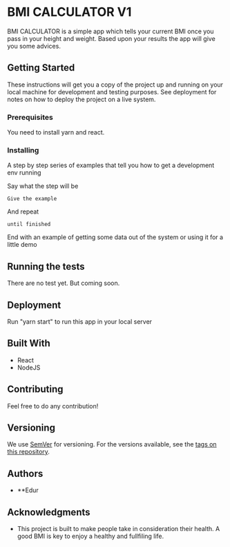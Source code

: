 # BMI CALCULATOR V1

BMI CALCULATOR is a simple app which tells your current BMI once you pass in your height and weight. Based upon your results
the app will give you some advices.

## Getting Started

These instructions will get you a copy of the project up and running on your local machine for development and testing purposes. See deployment for notes on how to deploy the project on a live system.

### Prerequisites

You need to install yarn and react.


### Installing

A step by step series of examples that tell you how to get a development env running

Say what the step will be

```
Give the example
```

And repeat

```
until finished
```

End with an example of getting some data out of the system or using it for a little demo

## Running the tests

There are no test yet. But coming soon.

## Deployment

Run "yarn start" to run this app in your local server

## Built With

* React
* NodeJS

## Contributing

Feel free to do any contribution!

## Versioning

We use [SemVer](http://semver.org/) for versioning. For the versions available, see the [tags on this repository](https://github.com/your/project/tags). 

## Authors

* **Edur


## Acknowledgments

* This project is built to make people take in consideration their health. A good BMI is key to enjoy a healthy and
fullfiling life.
